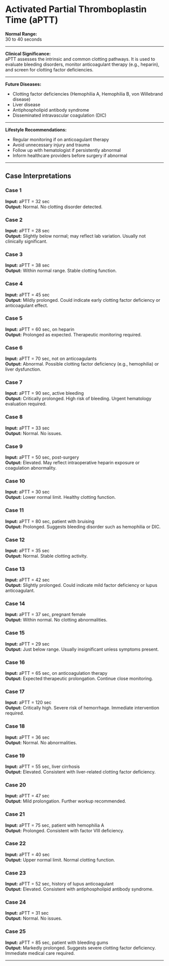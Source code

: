 # Activated Partial Thromboplastin Time (aPTT)

**Normal Range:**  
30 to 40 seconds  

---

**Clinical Significance:**  
aPTT assesses the intrinsic and common clotting pathways. It is used to evaluate bleeding disorders, monitor anticoagulant therapy (e.g., heparin), and screen for clotting factor deficiencies.  

---

**Future Diseases:**  
- Clotting factor deficiencies (Hemophilia A, Hemophilia B, von Willebrand disease)  
- Liver disease  
- Antiphospholipid antibody syndrome  
- Disseminated intravascular coagulation (DIC)  

---

**Lifestyle Recommendations:**  
- Regular monitoring if on anticoagulant therapy  
- Avoid unnecessary injury and trauma  
- Follow up with hematologist if persistently abnormal  
- Inform healthcare providers before surgery if abnormal  

---

## Case Interpretations

### Case 1  
**Input:** aPTT = 32 sec  
**Output:** Normal. No clotting disorder detected.  

### Case 2  
**Input:** aPTT = 28 sec  
**Output:** Slightly below normal; may reflect lab variation. Usually not clinically significant.  

### Case 3  
**Input:** aPTT = 38 sec  
**Output:** Within normal range. Stable clotting function.  

### Case 4  
**Input:** aPTT = 45 sec  
**Output:** Mildly prolonged. Could indicate early clotting factor deficiency or anticoagulant effect.  

### Case 5  
**Input:** aPTT = 60 sec, on heparin  
**Output:** Prolonged as expected. Therapeutic monitoring required.  

### Case 6  
**Input:** aPTT = 70 sec, not on anticoagulants  
**Output:** Abnormal. Possible clotting factor deficiency (e.g., hemophilia) or liver dysfunction.  

### Case 7  
**Input:** aPTT = 90 sec, active bleeding  
**Output:** Critically prolonged. High risk of bleeding. Urgent hematology evaluation required.  

### Case 8  
**Input:** aPTT = 33 sec  
**Output:** Normal. No issues.  

### Case 9  
**Input:** aPTT = 50 sec, post-surgery  
**Output:** Elevated. May reflect intraoperative heparin exposure or coagulation abnormality.  

### Case 10  
**Input:** aPTT = 30 sec  
**Output:** Lower normal limit. Healthy clotting function.  

### Case 11  
**Input:** aPTT = 80 sec, patient with bruising  
**Output:** Prolonged. Suggests bleeding disorder such as hemophilia or DIC.  

### Case 12  
**Input:** aPTT = 35 sec  
**Output:** Normal. Stable clotting activity.  

### Case 13  
**Input:** aPTT = 42 sec  
**Output:** Slightly prolonged. Could indicate mild factor deficiency or lupus anticoagulant.  

### Case 14  
**Input:** aPTT = 37 sec, pregnant female  
**Output:** Within normal. No clotting abnormalities.  

### Case 15  
**Input:** aPTT = 29 sec  
**Output:** Just below range. Usually insignificant unless symptoms present.  

### Case 16  
**Input:** aPTT = 65 sec, on anticoagulation therapy  
**Output:** Expected therapeutic prolongation. Continue close monitoring.  

### Case 17  
**Input:** aPTT = 120 sec  
**Output:** Critically high. Severe risk of hemorrhage. Immediate intervention required.  

### Case 18  
**Input:** aPTT = 36 sec  
**Output:** Normal. No abnormalities.  

### Case 19  
**Input:** aPTT = 55 sec, liver cirrhosis  
**Output:** Elevated. Consistent with liver-related clotting factor deficiency.  

### Case 20  
**Input:** aPTT = 47 sec  
**Output:** Mild prolongation. Further workup recommended.  

### Case 21  
**Input:** aPTT = 75 sec, patient with hemophilia A  
**Output:** Prolonged. Consistent with factor VIII deficiency.  

### Case 22  
**Input:** aPTT = 40 sec  
**Output:** Upper normal limit. Normal clotting function.  

### Case 23  
**Input:** aPTT = 52 sec, history of lupus anticoagulant  
**Output:** Elevated. Consistent with antiphospholipid antibody syndrome.  

### Case 24  
**Input:** aPTT = 31 sec  
**Output:** Normal. No issues.  

### Case 25  
**Input:** aPTT = 85 sec, patient with bleeding gums  
**Output:** Markedly prolonged. Suggests severe clotting factor deficiency. Immediate medical care required.  

---
